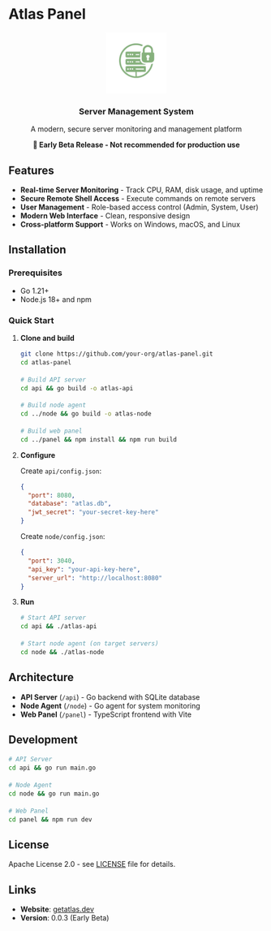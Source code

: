 # Atlas Panel

<div align="center">
  <img src="assets/logo-transparent.png" alt="Atlas Panel Logo" width="120" height="120">
  <h3>Server Management System</h3>
  <p>A modern, secure server monitoring and management platform</p>
  <p><strong>🚧 Early Beta Release - Not recommended for production use</strong></p>
</div>

## Features

- **Real-time Server Monitoring** - Track CPU, RAM, disk usage, and uptime
- **Secure Remote Shell Access** - Execute commands on remote servers
- **User Management** - Role-based access control (Admin, System, User)
- **Modern Web Interface** - Clean, responsive design
- **Cross-platform Support** - Works on Windows, macOS, and Linux

## Installation

### Prerequisites
- Go 1.21+
- Node.js 18+ and npm

### Quick Start

1. **Clone and build**
   ```bash
   git clone https://github.com/your-org/atlas-panel.git
   cd atlas-panel
   
   # Build API server
   cd api && go build -o atlas-api
   
   # Build node agent
   cd ../node && go build -o atlas-node
   
   # Build web panel
   cd ../panel && npm install && npm run build
   ```

2. **Configure**
   
   Create `api/config.json`:
   ```json
   {
     "port": 8080,
     "database": "atlas.db",
     "jwt_secret": "your-secret-key-here"
   }
   ```
   
   Create `node/config.json`:
   ```json
   {
     "port": 3040,
     "api_key": "your-api-key-here",
     "server_url": "http://localhost:8080"
   }
   ```

3. **Run**
   ```bash
   # Start API server
   cd api && ./atlas-api
   
   # Start node agent (on target servers)
   cd node && ./atlas-node
   ```

## Architecture

- **API Server** (`/api`) - Go backend with SQLite database
- **Node Agent** (`/node`) - Go agent for system monitoring
- **Web Panel** (`/panel`) - TypeScript frontend with Vite

## Development

```bash
# API Server
cd api && go run main.go

# Node Agent
cd node && go run main.go

# Web Panel
cd panel && npm run dev
```

## License

Apache License 2.0 - see [LICENSE](LICENSE) file for details.

## Links

- **Website**: [getatlas.dev](https://getatlas.dev)
- **Version**: 0.0.3 (Early Beta)